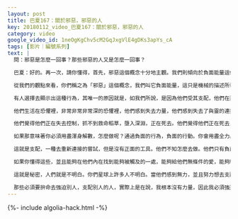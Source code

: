 ```yaml
---
layout: post
title: 巴夏167：關於邪惡，邪惡的人
key: 20180112_video_巴夏167：關於邪惡，邪惡的人
category: video
google_video_id: 1neOgKgChv5cM2GqJxgVlE4gDKs3apYs_cA
tags: [影片｜編號系列]
text: |
  問：邪惡是怎麼一回事？那些邪惡的人又是怎麼一回事？

  巴夏：好的。再一次，請你懂得，首先，邪惡這個概念十分地主觀。我們則傾向於負面能量這個概念。

  從我們的觀點來看，你們稱之為「邪惡」這個概念，我們叫它負面能量，這只是機械的描述所發生的。正面的能量是去整合，連接，統一，完善。而負面能量是分割，分離，分化，分裂，以至於不允許溝通以和諧的方式發生，而是以不協調，刺耳的，粗糙的方式。你懂了嗎？這就你們稱之為「邪惡」這個術語所包含的實際能量的描述。

  有人選擇去顯示出這種行為，其唯一的原因就是，如我們所說，是因為他們受其支配，他們在過去被教導，那種行為才是唯一的溝通辦法，那才是唯一的與全有聯繫的辦法。

  他們生活在恐懼裡，非常非常非常深的恐懼裡，他們感到失去力量，他們感到失去了與靈的連接，在這種恐懼中以及在對失去力量這個概念的體驗當中，這並不是說他們真的沒有力量，而是去體驗失去力量這個概念，他們發現他們所擁有的唯一的手段便是去在身體上的控制，去支配。

  他們覺得他們正在失去控制，抓不到救命稻草，墮入深淵，正在死去。他們覺得他們正在死去，相信我，你不想一個人去死，因此你要儘量多地帶人一起去死。

  如果那意味著你必須用盡渾身解數，怎麼做呢？通過負面的行為，負面的行動。你會用盡全力。因為這是一種去重新連接的嘗試，但是通過的是他們唯一被教導的方式，那就是負面的方式。

  這就是支配，一種去重新連接的嘗試，但是沒有正面的工具。他們不知怎麼去做。他們只有負面的工具。他們就是在這樣教導下成長的。但是他們還是試圖去重新連接。

  如果你懂得這些，並且能夠在他們內在找到能夠被觸及的一處，能夠給他們無條件的愛，能夠給他們顯示，他們和其他人一樣，也是創造裡不可或缺的一部分，那麼他們或許願意釋放心中的恐懼，釋放對支配的需求，並將自己從負面轉換成正面，就像你們所說，放下屠刀，立地成佛，因為這些都不需要了。

  這就是秘密，人們就是不明白。你們星球上許多人不明白。當他們感到無力，並且努力想去支配別人，就是為了那種有力量的幻覺，在其背後表現出的，很簡單，就是沒有力量。因為最強大的力量需要最輕的干預。如果你真正擁有力量，那麼你幾乎不用去做任何事來讓事情發生。

  那些必須要拚命去強迫別人，支配別人的人，實際上是在說，我根本沒有力量，因此我必須強迫，而不是允許事情的發生，而這事情已然是這樣運作的了。允許是關鍵，無條件的愛是關鍵。去教導他們：他們就是創造那威力無窮的一部分，因此他們不必要生活在恐懼裡，去懼怕，去感到失去連接，以及由此感到唯一去重新連接的方式就是去支配他們所能夠觸及的任何事物。你懂了嗎？
---
```


{%- include algolia-hack.html -%}
